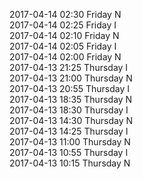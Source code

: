 2017-04-14 02:30 Friday  N  
2017-04-14 02:25 Friday  I  
2017-04-14 02:10 Friday  N  
2017-04-14 02:05 Friday  I  
2017-04-14 02:00 Friday  N  
2017-04-13 21:25 Thursday  I  
2017-04-13 21:00 Thursday  N  
2017-04-13 20:55 Thursday  I  
2017-04-13 18:35 Thursday  N  
2017-04-13 18:30 Thursday  I  
2017-04-13 14:30 Thursday  N  
2017-04-13 14:25 Thursday  I  
2017-04-13 11:00 Thursday  N  
2017-04-13 10:55 Thursday  I  
2017-04-13 10:15 Thursday  N  
